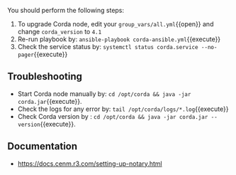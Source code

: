 You should perform the following steps:

1. To upgrade Corda node, edit your `group_vars/all.yml`{{open}} and change `corda_version` to `4.1`
2. Re-run playbook by: `ansible-playbook corda-ansible.yml`{{execute}}
3. Check the service status by: `systemctl status corda.service --no-pager`{{execute}}

## Troubleshooting

- Start Corda node manually by: `cd /opt/corda && java -jar corda.jar`{{execute}}.
- Check the logs for any error by: `tail /opt/corda/logs/*.log`{{execute}}
- Check Corda version by : `cd /opt/corda && java -jar corda.jar --version`{{execute}}.

## Documentation

- <https://docs.cenm.r3.com/setting-up-notary.html>
